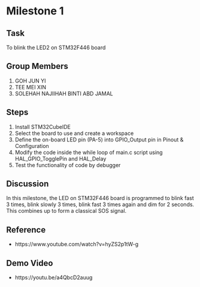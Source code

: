 <h1>Milestone 1</h1>
  <h2>Task</h2>
    <p>To blink the LED2 on STM32F446 board</p>

  <h2>Group Members</h2>
    <ol>
      <li>GOH JUN YI</li>
      <li>TEE MEI XIN</li>
      <li>SOLEHAH NAJIIHAH BINTI ABD JAMAL</li>
    </ol>
  
  <h2>Steps</h2>
    <ol>
      <li>Install STM32CubeIDE</li>
      <li>Select the board to use and create a workspace</li>
      <li>Define the on-board LED pin (PA-5) into GPIO_Output pin in Pinout & Configuration</li>
      <li>Modify the code inside the while loop of main.c script using HAL_GPIO_TogglePin and HAL_Delay</li>
      <li>Test the functionality of code by debugger</li>
    </ol>

  <h2>Discussion</h2>
    <p>In this milestone, the LED on STM32F446 board is programmed to blink fast 3 times, blink slowly 3 times, blink fast 3 times again and dim for 2 seconds. This combines up to form a classical SOS signal.</p>
    
  <h2>Reference</h2>
    <ul>
      <li>https://www.youtube.com/watch?v=hyZS2p1tW-g</li>
    </ul>
    
  <h2>Demo Video</h2>
    <ul>
      <li>https://youtu.be/a4QbcD2auug</li>
    </ul>
    
